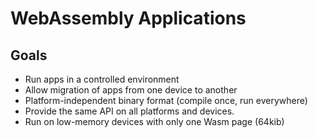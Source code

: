 # WebAssembly Applications

## Goals

- Run apps in a controlled environment
- Allow migration of apps from one device to another
- Platform-independent binary format (compile once, run everywhere)
- Provide the same API on all platforms and devices.
- Run on low-memory devices with only one Wasm page (64kib)

